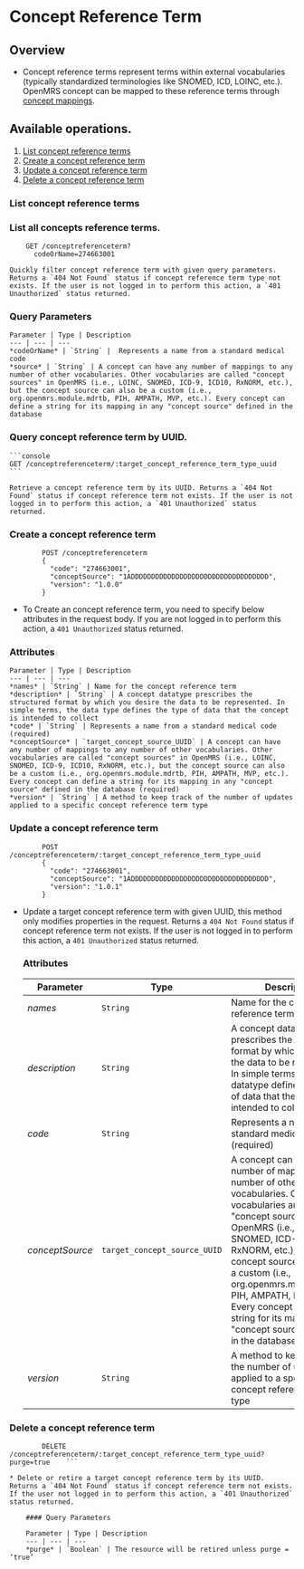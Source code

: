 # Concept Reference Term

## Overview

* Concept reference terms represent terms within external vocabularies (typically standardized terminologies like SNOMED, ICD, LOINC, etc.). OpenMRS concept can be mapped to these reference terms through [concept mappings](concept_mapping.md). 
  
## Available operations. 
1.  [List concept reference terms](#list-concept-reference-terms)
2.  [Create a concept reference term](#create-a-concept-reference-term)
3.  [Update a concept reference term](#update-a-concept-reference-term)
4.  [Delete a concept reference term](#delete-a-concept-reference-term)

### List concept reference terms

### List all concepts reference terms.

```console
    GET /conceptreferenceterm?
      codeOrName=274663001
```

    Quickly filter concept reference term with given query parameters. Returns a `404 Not Found` status if concept reference term type not exists. If the user is not logged in to perform this action, a `401 Unauthorized` status returned.

### Query Parameters

    Parameter | Type | Description
    --- | --- | ---
    *codeOrName* | `String` |  Represents a name from a standard medical code
    *source* | `String` | A concept can have any number of mappings to any number of other vocabularies. Other vocabularies are called "concept sources" in OpenMRS (i.e., LOINC, SNOMED, ICD-9, ICD10, RxNORM, etc.), but the concept source can also be a custom (i.e., org.openmrs.module.mdrtb, PIH, AMPATH, MVP, etc.). Every concept can define a string for its mapping in any "concept source" defined in the database

    
### Query concept reference term by UUID.

    ```console
    GET /conceptreferenceterm/:target_concept_reference_term_type_uuid
    ```

    Retrieve a concept reference term by its UUID. Returns a `404 Not Found` status if concept reference term not exists. If the user is not logged in to perform this action, a `401 Unauthorized` status returned.


### Create a concept reference term

```console
        POST /conceptreferenceterm
        {
          "code": "274663001",
          "conceptSource": "1ADDDDDDDDDDDDDDDDDDDDDDDDDDDDDDDDDD",
          "version": "1.0.0"
        }
```
* To Create an concept reference term, you need to specify below attributes in the request body. If you are not logged in to perform this action,
 a `401 Unauthorized` status returned.

### Attributes

    Parameter | Type | Description
    --- | --- | ---
    *names* | `String` | Name for the concept reference term
    *description* | `String` | A concept datatype prescribes the structured format by which you desire the data to be represented. In simple terms, the data type defines the type of data that the concept is intended to collect
    *code* | `String` | Represents a name from a standard medical code (required)
    *conceptSource* | `target_concept_source_UUID` | A concept can have any number of mappings to any number of other vocabularies. Other vocabularies are called "concept sources" in OpenMRS (i.e., LOINC, SNOMED, ICD-9, ICD10, RxNORM, etc.), but the concept source can also be a custom (i.e., org.openmrs.module.mdrtb, PIH, AMPATH, MVP, etc.). Every concept can define a string for its mapping in any "concept source" defined in the database (required)
    *version* | `String` | A method to keep track of the number of updates applied to a specific concept reference term type

    
### Update a concept reference term

```console
        POST /conceptreferenceterm/:target_concept_reference_term_type_uuid
        {
          "code": "274663001",
          "conceptSource": "1ADDDDDDDDDDDDDDDDDDDDDDDDDDDDDDDDDD",
          "version": "1.0.1"
        }
```
*  Update a target concept reference term with given UUID, this method only modifies properties in the request. Returns a `404 Not Found` 
status if concept reference term not exists. If the user is not logged in to perform this action, a `401 Unauthorized` status returned.

    ### Attributes

    Parameter | Type | Description
    --- | --- | ---
    *names* | `String` | Name for the concept reference term
    *description* | `String` | A concept datatype prescribes the structured format by which you desire the data to be represented. In simple terms, the datatype defines the type of data that the concept is intended to collect
    *code* | `String` | Represents a name from a standard medical code (required)
    *conceptSource* | `target_concept_source_UUID` | A concept can have any number of mappings to any number of other vocabularies. Other vocabularies are called "concept sources" in OpenMRS (i.e., LOINC, SNOMED, ICD-9, ICD10, RxNORM, etc.), but the concept source can also be a custom (i.e., org.openmrs.module.mdrtb, PIH, AMPATH, MVP, etc.). Every concept can define a string for its mapping in any "concept source" defined in the database (required)
    *version* | `String` | A method to keep track of the number of updates applied to a specific concept reference term type

    
### Delete a concept reference term

```console
        DELETE /conceptreferenceterm/:target_concept_reference_term_type_uuid?purge=true    ```

* Delete or retire a target concept reference term by its UUID. Returns a `404 Not Found` status if concept reference term not exists. If the user not logged in to perform this action, a `401 Unauthorized` status returned.

    #### Query Parameters

    Parameter | Type | Description
    --- | --- | ---
    *purge* | `Boolean` | The resource will be retired unless purge = ‘true’

